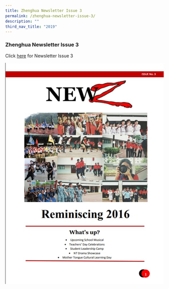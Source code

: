 ```yaml
---
title: Zhenghua Newsletter Issue 3
permalink: /zhenghua-newsletter-issue-3/
description: ""
third_nav_title: "2019"
---
```

### Zhenghua Newsletter Issue 3

Click [here](/files/2019%20newsletter%20issue%203.pdf) for Newsletter Issue 3

![](/images/2019%20newsletter%20issue%203.jpg)